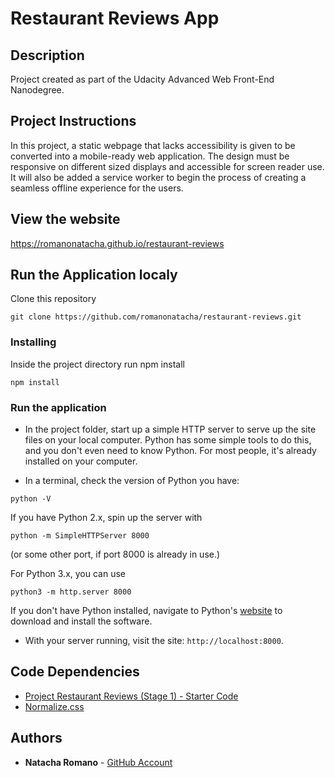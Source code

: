 Restaurant Reviews App
===============================

## Description

Project created as part of the Udacity Advanced Web Front-End Nanodegree.

## Project Instructions

In this project, a static webpage that lacks accessibility is given to be converted into a mobile-ready web application. The design  must be responsive on different sized displays and accessible for screen reader use. It will also be added a service worker to begin the process of creating a seamless offline experience for the users.

## View the website

https://romanonatacha.github.io/restaurant-reviews

## Run the Application localy

Clone this repository

```
git clone https://github.com/romanonatacha/restaurant-reviews.git
```

### Installing

Inside the project directory run npm install

```
npm install
```

### Run the application

* In the project folder, start up a simple HTTP server to serve up the site files on your local computer. Python has some simple tools to do this, and you don't even need to know Python. For most people, it's already installed on your computer. 

* In a terminal, check the version of Python you have:
```
python -V
```
If you have Python 2.x, spin up the server with
```
python -m SimpleHTTPServer 8000
```
(or some other port, if port 8000 is already in use.)

For Python 3.x, you can use
```
python3 -m http.server 8000
```
If you don't have Python installed, navigate to Python's [website](https://www.python.org/) to download and install the software.

* With your server running, visit the site: `http://localhost:8000`.

## Code Dependencies

* [Project Restaurant Reviews (Stage 1) - Starter Code](https://github.com/udacity/mws-restaurant-stage-1)
* [Normalize.css](https://necolas.github.io/normalize.css/)

 ## Authors

* **Natacha Romano** - [GitHub Account](https://github.com/romanonatacha)


